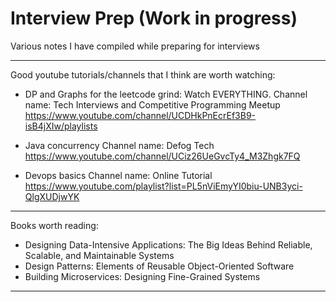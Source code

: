 # Interview Prep (Work in progress)
Various notes I have compiled while preparing for interviews

-------------------------------------------


Good youtube tutorials/channels that I think are worth watching:

- DP and Graphs for the leetcode grind: Watch EVERYTHING.
  Channel name: Tech Interviews and Competitive Programming Meetup
    https://www.youtube.com/channel/UCDHkPnEcrEf3B9-isB4jXIw/playlists
   
- Java concurrency
  Channel name: Defog Tech
    https://www.youtube.com/channel/UCiz26UeGvcTy4_M3Zhgk7FQ

- Devops basics
  Channel name: Online Tutorial
    https://www.youtube.com/playlist?list=PL5nViEmyYI0biu-UNB3yci-QlgXUDjwYK
    

---------------------------------------------

Books worth reading:

- Designing Data-Intensive Applications: The Big Ideas Behind Reliable, Scalable, and Maintainable Systems
- Design Patterns: Elements of Reusable Object-Oriented Software
- Building Microservices: Designing Fine-Grained Systems

-----------------------------------------------
